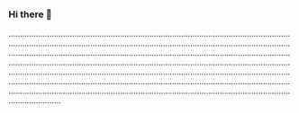 ### Hi there 👋

...........................................................................................................................................................................................................................................................................................................................................................................................................................................................................................................................................................................................................................................................................................................................................................................................................................................................................................................................